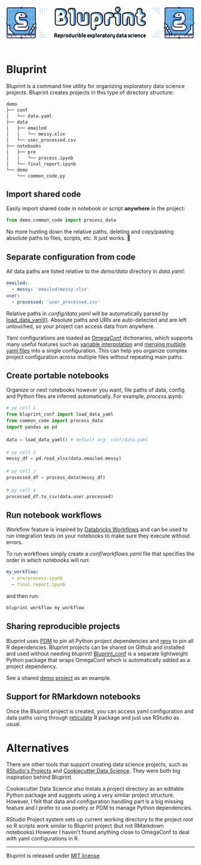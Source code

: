 ![logo](docs/source/images/bluprint_logo.png)

# Bluprint

Bluprint is a command line utility for organizing exploratory data science projects. Bluprint creates projects in this type of directory structure:

```
demo
├── conf
│   └── data.yaml
├── data
│   ├── emailed
│   │   └── messy.xlsx
│   └── user_processed.csv
├── notebooks
│   ├── pre
│   │   └── process.ipynb
│   └── final_report.ipynb
└── demo
    └── common_code.py
```

## Import shared code

Easily import shared code in notebook or script **anywhere** in the project:

```py
from demo.common_code import process_data
```

No more hunting down the relative paths, deleting and copy/pasting absolute paths to files, scripts, etc. It just works. 🙌

## Separate configuration from code

All data paths are listed relative to the *demo/data* directory in *data.yaml*:

```yaml
emailed:
  - messy: 'emailed/messy.xlsx'
user:
  - processed: 'user_processed.csv'
```

Relative paths in *config/data.yaml* will be automatically parsed by [load_data_yaml()](https://igor-sb.github.io/bluprint-conf/html/reference.html#bluprint_conf.config.load_data_yaml). Absolute paths and URIs are auto-detected and are left untouched, so your project can access data from anywhere.

Yaml configurations are loaded as [OmegaConf](https://omegaconf.readthedocs.io/) dictionaries, which supports many useful features such as [variable interpolation](https://omegaconf.readthedocs.io/en/2.3_branch/usage.html#variable-interpolation) and [merging multiple yaml files](https://omegaconf.readthedocs.io/en/2.3_branch/usage.html#merging-configurations) into a single configuration. This can help you organize complex project configuration across multiple files without repeating main paths.

## Create portable notebooks

Organize or nest notebooks however you want, file paths of data, config and Python files are inferred automatically. For example, *process.ipynb*:

```py
# py cell 1
from bluprint_conf import load_data_yaml
from common_code import process_data
import pandas as pd

data = load_data_yaml() # default arg: conf/data.yaml

# py cell 2
messy_df = pd.read_xlsx(data.emailed.messy)

# py cell 3
processed_df = process_data(messy_df)

# py cell 4
processed_df.to_csv(data.user.processed)
```

## Run notebook workflows

Workflow feature is inspired by [Databricks Workflows](https://docs.databricks.com/en/workflows/index.html) and can be used to run integration tests on your notebooks to make sure they execute without errors.

To run workflows simply create a *conf/workflows.yaml* file that specifies the order in which notebooks will run:

```yaml
my_workflow:
  - pre/process.ipynb
  - final_report.ipynb
```

and then run:

```sh
bluprint workflow my_workflow
```

## Sharing reproducible projects

Bluprint uses [PDM](https://pdm-project.org) to pin all Python project dependencies and [renv](https://rstudio.github.io/renv/articles/renv.html) to pin all R dependencies. Bluprint projects can be shared on Github and installed and used without needing bluprint! [Bluprint_conf](https://igor-sb.github.io/bluprint-conf/html/index.html) is a separate lightweight Python package that wraps OmegaConf which is automatically added as a project dependency.

See a shared [demo project](https://github.com/igor-sb/bluprint-demo/) as an example.


## Support for RMarkdown notebooks

Once the Bluprint project is created, you can access yaml configuration and data paths using through [reticulate]() R package and just use RStudio as usual.



# Alternatives

There are other tools that support creating data science projects, such as
[RStudio's Projects](https://r4ds.hadley.nz/workflow-scripts.html) and
[Cookiecutter Data Science](https://drivendata.github.io/cookiecutter-data-science/). They were both big inspiration behind Bluprint. 

Cookiecutter Data Science also instals a project directory as an editable Python package and suggests using a very similar project structure. However, I felt that data and configuration handling part is a big missing feature and I prefer to use poetry or PDM to manage Python dependencies. 

RStudio Project system sets up current working directory to the project root so R scripts work similar to Bluprint project (but not RMarkdown notebooks).However I haven't found anything close to OmegaConf to deal with yaml configurations in R.




---

Bluprint is released under [MIT license](LICENSE).